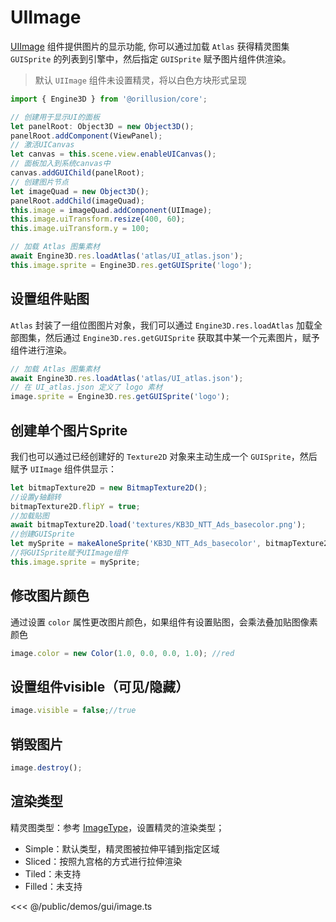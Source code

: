 # UIImage

[UIImage](/api/classes/UIImage) 组件提供图片的显示功能, 你可以通过加载 `Atlas` 获得精灵图集 `GUISprite` 的列表到引擎中，然后指定 `GUISprite` 赋予图片组件供渲染。

> 默认 `UIImage` 组件未设置精灵，将以白色方块形式呈现

```ts
import { Engine3D } from '@orillusion/core';

// 创建用于显示UI的面板
let panelRoot: Object3D = new Object3D();
panelRoot.addComponent(ViewPanel);
// 激活UICanvas
let canvas = this.scene.view.enableUICanvas();
// 面板加入到系统canvas中
canvas.addGUIChild(panelRoot);
// 创建图片节点
let imageQuad = new Object3D();
panelRoot.addChild(imageQuad);
this.image = imageQuad.addComponent(UIImage);
this.image.uiTransform.resize(400, 60);
this.image.uiTransform.y = 100;

// 加载 Atlas 图集素材
await Engine3D.res.loadAtlas('atlas/UI_atlas.json');
this.image.sprite = Engine3D.res.getGUISprite('logo');
```

## 设置组件贴图

`Atlas` 封装了一组位图图片对象，我们可以通过 `Engine3D.res.loadAtlas` 加载全部图集，然后通过 `Engine3D.res.getGUISprite` 获取其中某一个元素图片，赋予组件进行渲染。

```ts
// 加载 Atlas 图集素材
await Engine3D.res.loadAtlas('atlas/UI_atlas.json');
// 在 UI_atlas.json 定义了 logo 素材
image.sprite = Engine3D.res.getGUISprite('logo');
```

## 创建单个图片Sprite
我们也可以通过已经创建好的 `Texture2D` 对象来主动生成一个 `GUISprite`，然后赋予 `UIImage` 组件供显示：
```ts
let bitmapTexture2D = new BitmapTexture2D();
//设置y轴翻转
bitmapTexture2D.flipY = true;
//加载贴图
await bitmapTexture2D.load('textures/KB3D_NTT_Ads_basecolor.png');
//创建GUISprite
let mySprite = makeAloneSprite('KB3D_NTT_Ads_basecolor', bitmapTexture2D);
//将GUISprite赋予UIImage组件
this.image.sprite = mySprite;
```


## 修改图片颜色

通过设置 `color` 属性更改图片颜色，如果组件有设置贴图，会乘法叠加贴图像素颜色

```ts
image.color = new Color(1.0, 0.0, 0.0, 1.0); //red
```

## 设置组件visible（可见/隐藏）

```ts
image.visible = false;//true
```

## 销毁图片
```ts
image.destroy();
```

## 渲染类型

精灵图类型：参考 [ImageType](/api/enums/ImageType.md)，设置精灵的渲染类型；

- Simple：默认类型，精灵图被拉伸平铺到指定区域
- Sliced：按照九宫格的方式进行拉伸渲染
- Tiled：未支持
- Filled：未支持

<Demo :height="500" src="/demos/gui/image.ts"></Demo>

<<< @/public/demos/gui/image.ts